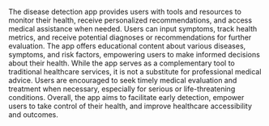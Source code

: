 The disease detection app provides users with tools and resources to monitor their health, receive personalized recommendations, and access medical assistance when needed. Users can input symptoms, track health metrics, and receive potential diagnoses or recommendations for further evaluation. The app offers educational content about various diseases, symptoms, and risk factors, empowering users to make informed decisions about their health. While the app serves as a complementary tool to traditional healthcare services, it is not a substitute for professional medical advice. Users are encouraged to seek timely medical evaluation and treatment when necessary, especially for serious or life-threatening conditions. Overall, the app aims to facilitate early detection, empower users to take control of their health, and improve healthcare accessibility and outcomes.
